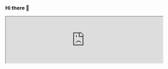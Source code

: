 ### Hi there 👋

<iframe src="https://www.notion.so/laiyenju/032c0b74256848a797df3e7d60e1227d?v=eb00c085a08e490380518654f1852e07" style="width:100%; heigt:50px;"></iframe>

<!--
- 🔭 I’m currently working on ...
- 🌱 I’m currently learning ...
- 👯 I’m looking to collaborate on ...
- 🤔 I’m looking for help with ...
- 💬 Ask me about ...
- 📫 How to reach me: ...
- 😄 Pronouns: ...
- ⚡ Fun fact: ...

-->

